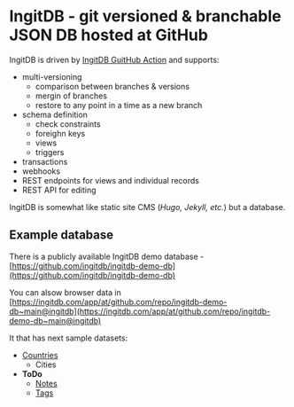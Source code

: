 # IngitDB - git versioned & branchable JSON DB hosted at GitHub

IngitDB is driven by [IngitDB GuitHub Action](https://github.com/ingitdb/ingitdb-github-action) and supports:

- multi-versioning
  - comparison between branches & versions
  - mergin of branches
  - restore to any point in a time as a new branch
- schema definition
  - check constraints
  - foreighn keys
  - views
  - triggers
- transactions
- webhooks
- REST endpoints for views and individual records
- REST API for editing

IngitDB is somewhat like static site CMS (*Hugo, Jekyll, etc.*) but a database.


## Example database

There is a publicly available IngitDB demo database - [https://github.com/ingitdb/ingitdb-demo-db](https://github.com/ingitdb/ingitdb-demo-db)

You can alsow browser data in [https://ingitdb.com/app/at/github.com/repo/ingitdb-demo-db~main@ingitdb](https://ingitdb.com/app/at/github.com/repo/ingitdb-demo-db~main@ingitdb)

It that has next sample datasets:

- [Countries](https://github.com/ingitdb/ingitdb-demo-db/tree/main/collections/countries)
  - Cities 
- **ToDo**
  - [Notes](https://github.com/ingitdb/ingitdb-demo-db/tree/main/collections/todo/notes)
  - [Tags](https://github.com/ingitdb/ingitdb-demo-db/tree/main/collections/todo/tags)
